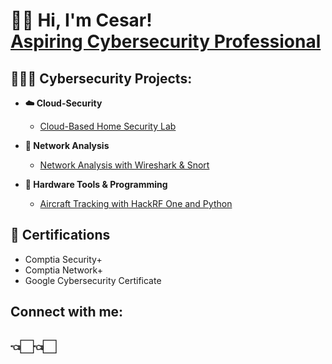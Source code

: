 <h1>👋🏻 Hi, I'm Cesar! <br/><a href="linkedin.com/in/cesar-sandoval-683b39293">Aspiring Cybersecurity Professional</a></h1>

<h2>👨🏻‍💻 Cybersecurity Projects:</h2>


- <b>☁️ Cloud-Security</b>
  - [Cloud-Based Home Security Lab](https://github.com/ChefCS/Simulated-Digital-Forensics-Investigation)


- <b>🛜 Network Analysis</b>
  - [Network Analysis with Wireshark & Snort](https://github.com/ChefCS/Network-Traffic-Monitoring-with-Snort-and-Wireshark)


- <b>📡 Hardware Tools & Programming</b>
  - [Aircraft Tracking with HackRF One and Python](https://github.com/ChefCS/Simulated-Digital-Forensics-Investigation)
    

<h2>📄 Certifications</h2>

- Comptia Security+
- Comptia Network+
- Google Cybersecurity Certificate



<h2>  Connect with me:</h2>


<h2>👈🏻👈🏻</h2>


[twitter]: https://x.com/Chef__CS
[linkedin]:https://www.linkedin.com/in/cesar-sandoval-683b39293?lipi=urn%3Ali%3Apage%3Ad_flagship3_profile_view_base_contact_details%3BPyBMZUHZR%2F22YIrIuFppXg%3D%3D


<!--
**joshmadakor1/joshmadakor1** is a ✨ _special_ ✨ repository because its `README.md` (this file) appears on your GitHub profile.

Here are some ideas to get you started:

- 🔭 I’m currently working on ...
- 🌱 I’m currently learning ...
- 👯 I’m looking to collaborate on ...
- 🤔 I’m looking for help with ...
- 💬 Ask me about ...
- 📫 How to reach me: ...
- 😄 Pronouns: ...
- ⚡ Fun fact: ...
-->
